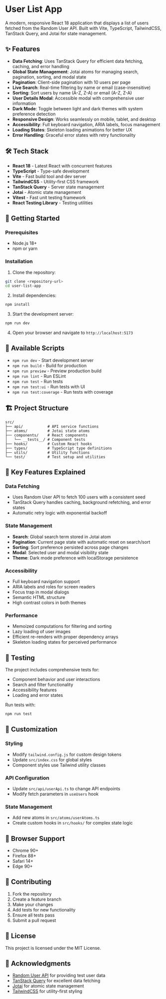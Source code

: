# User List App

A modern, responsive React 18 application that displays a list of users fetched from the Random User API. Built with Vite, TypeScript, TailwindCSS, TanStack Query, and Jotai for state management.

## ✨ Features

- **Data Fetching**: Uses TanStack Query for efficient data fetching, caching, and error handling
- **Global State Management**: Jotai atoms for managing search, pagination, sorting, and modal state
- **Pagination**: Client-side pagination with 10 users per page
- **Live Search**: Real-time filtering by name or email (case-insensitive)
- **Sorting**: Sort users by name (A-Z, Z-A) or email (A-Z, Z-A)
- **User Details Modal**: Accessible modal with comprehensive user information
- **Dark Mode**: Toggle between light and dark themes with system preference detection
- **Responsive Design**: Works seamlessly on mobile, tablet, and desktop
- **Accessibility**: Full keyboard navigation, ARIA labels, focus management
- **Loading States**: Skeleton loading animations for better UX
- **Error Handling**: Graceful error states with retry functionality

## 🛠️ Tech Stack

- **React 18** - Latest React with concurrent features
- **TypeScript** - Type-safe development
- **Vite** - Fast build tool and dev server
- **TailwindCSS** - Utility-first CSS framework
- **TanStack Query** - Server state management
- **Jotai** - Atomic state management
- **Vitest** - Fast unit testing framework
- **React Testing Library** - Testing utilities

## 🚀 Getting Started

### Prerequisites

- Node.js 18+ 
- npm or yarn

### Installation

1. Clone the repository:
```bash
git clone <repository-url>
cd user-list-app
```

2. Install dependencies:
```bash
npm install
```

3. Start the development server:
```bash
npm run dev
```

4. Open your browser and navigate to `http://localhost:5173`

## 📝 Available Scripts

- `npm run dev` - Start development server
- `npm run build` - Build for production
- `npm run preview` - Preview production build
- `npm run lint` - Run ESLint
- `npm run test` - Run tests
- `npm run test:ui` - Run tests with UI
- `npm run test:coverage` - Run tests with coverage

## 🏗️ Project Structure

```
src/
├── api/           # API service functions
├── atoms/         # Jotai state atoms
├── components/    # React components
│   └── __tests__/ # Component tests
├── hooks/         # Custom React hooks
├── types/         # TypeScript type definitions
├── utils/         # Utility functions
└── test/          # Test setup and utilities
```

## 🎯 Key Features Explained

### Data Fetching
- Uses Random User API to fetch 100 users with a consistent seed
- TanStack Query handles caching, background refetching, and error states
- Automatic retry logic with exponential backoff

### State Management
- **Search**: Global search term stored in Jotai atom
- **Pagination**: Current page state with automatic reset on search/sort
- **Sorting**: Sort preference persisted across page changes
- **Modal**: Selected user and modal visibility state
- **Theme**: Dark mode preference with localStorage persistence

### Accessibility
- Full keyboard navigation support
- ARIA labels and roles for screen readers
- Focus trap in modal dialogs
- Semantic HTML structure
- High contrast colors in both themes

### Performance
- Memoized computations for filtering and sorting
- Lazy loading of user images
- Efficient re-renders with proper dependency arrays
- Skeleton loading states for perceived performance

## 🧪 Testing

The project includes comprehensive tests for:
- Component behavior and user interactions
- Search and filter functionality
- Accessibility features
- Loading and error states

Run tests with:
```bash
npm run test
```

## 🎨 Customization

### Styling
- Modify `tailwind.config.js` for custom design tokens
- Update `src/index.css` for global styles
- Component styles use Tailwind utility classes

### API Configuration
- Update `src/api/userApi.ts` to change API endpoints
- Modify fetch parameters in `useUsers` hook

### State Management
- Add new atoms in `src/atoms/userAtoms.ts`
- Create custom hooks in `src/hooks/` for complex state logic

## 📱 Browser Support

- Chrome 90+
- Firefox 88+
- Safari 14+
- Edge 90+

## 🤝 Contributing

1. Fork the repository
2. Create a feature branch
3. Make your changes
4. Add tests for new functionality
5. Ensure all tests pass
6. Submit a pull request

## 📄 License

This project is licensed under the MIT License.

## 🙏 Acknowledgments

- [Random User API](https://randomuser.me/) for providing test user data
- [TanStack Query](https://tanstack.com/query) for excellent data fetching
- [Jotai](https://jotai.org/) for atomic state management
- [TailwindCSS](https://tailwindcss.com/) for utility-first styling
